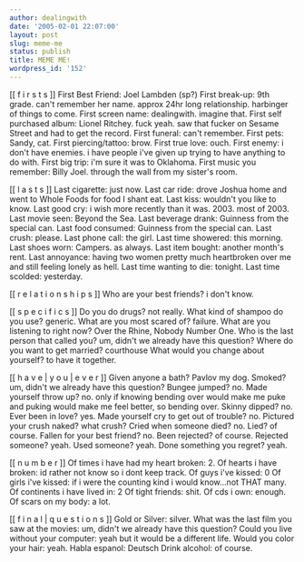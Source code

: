 ```yaml
---
author: dealingwith
date: '2005-02-01 22:07:00'
layout: post
slug: meme-me
status: publish
title: MEME ME!
wordpress_id: '152'
---
```


[[ f i r s t s ]] First Best Friend: Joel Lambden (sp?) First break-up: 9th
grade. can't remember her name. approx 24hr long relationship. harbinger of
things to come. First screen name: dealingwith. imagine that. First self
purchased album: Lionel Ritchey. fuck yeah. saw that fucker on Sesame Street
and had to get the record. First funeral: can't remember. First pets: Sandy,
cat. First piercing/tattoo: brow. First true love: ouch. First enemy: i don't
have enemies. i have people i've given up trying to have anything to do with.
First big trip: i'm sure it was to Oklahoma. First music you remember: Billy
Joel. through the wall from my sister's room.

[[ l a s t s ]] Last cigarette: just now. Last car ride: drove Joshua home and
went to Whole Foods for food I shant eat. Last kiss: wouldn't you like to
know. Last good cry: i wish more recently than it was. 2003. most of 2003.
Last movie seen: Beyond the Sea. Last beverage drank: Guinness from the
special can. Last food consumed: Guinness from the special can. Last crush:
please. Last phone call: the girl. Last time showered: this morning. Last
shoes worn: Campers. as always. Last item bought: another month's rent. Last
annoyance: having two women pretty much heartbroken over me and still feeling
lonely as hell. Last time wanting to die: tonight. Last time scolded:
yesterday.

[[ r e l a t i o n s h i p s ]] Who are your best friends? i don't know.

[[ s p e c i f i c s ]] Do you do drugs? not really. What kind of shampoo do
you use? generic. What are you most scared of? failure. What are you listening
to right now? Over the Rhine, Nobody Number One. Who is the last person that
called you? um, didn't we already have this question? Where do you want to get
married? courthouse What would you change about yourself? to have it together.

[[ h a v e | y o u | e v e r ]] Given anyone a bath? Pavlov my dog. Smoked?
um, didn't we already have this question? Bungee jumped? no. Made yourself
throw up? no. only if knowing bending over would make me puke and puking would
make me feel better, so bending over. Skinny dipped? no. Ever been in love?
yes. Made yourself cry to get out of trouble? no. Pictured your crush naked?
what crush? Cried when someone died? no. Lied? of course. Fallen for your best
friend? no. Been rejected? of course. Rejected someone? yeah. Used someone?
yeah. Done something you regret? yeah.

[[ n u m b e r ]] Of times i have had my heart broken: 2. Of hearts i have
broken: id rather not know so i dont keep track. Of guys i've kissed: 0 Of
girls i've kissed: if i were the counting kind i would know...not THAT many.
Of continents i have lived in: 2 Of tight friends: shit. Of cds i own: enough.
Of scars on my body: a lot.

[[ f i n a l | q u e s t i o n s ]] Gold or Silver: silver. What was the last
film you saw at the movies: um, didn't we already have this question? Could
you live without your computer: yeah but it would be a different life. Would
you color your hair: yeah. Habla espanol: Deutsch Drink alcohol: of course.


